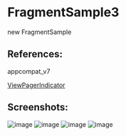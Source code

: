 FragmentSample3
===============

new FragmentSample

References:
--------
appcompat_v7

[ViewPagerIndicator][1]

Screenshots:
--------
![image](https://raw.github.com/xuyangbill/FragmentSample3/master/screenshots/1.png)
![image](https://raw.github.com/xuyangbill/FragmentSample3/master/screenshots/2.png)
![image](https://raw.github.com/xuyangbill/FragmentSample3/master/screenshots/3.png)
![image](https://raw.github.com/xuyangbill/FragmentSample3/master/screenshots/4.png)

[1]: https://github.com/JakeWharton/Android-ViewPagerIndicator
